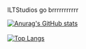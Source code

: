 ###

ILTStudios go brrrrrrrrrrr

[![Anurag's GitHub stats](https://github-readme-stats.vercel.app/api?username=iltstudios&show_icons=true&theme=cobalt)](https://github.com/anuraghazra/github-readme-stats)
<br><br>
[![Top Langs](https://github-readme-stats.vercel.app/api/top-langs/?username=iltstudios&show_icons=true&theme=cobalt)](https://github.com/anuraghazra/github-readme-stats)
